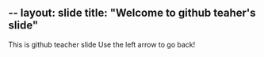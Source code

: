 --
layout: slide
title: "Welcome to github teaher's slide"
---
This is github teacher slide
Use the left arrow to go back!
